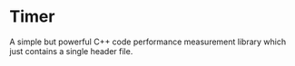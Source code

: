 # Timer
A simple but powerful C++ code performance measurement library which just contains a single header file.
